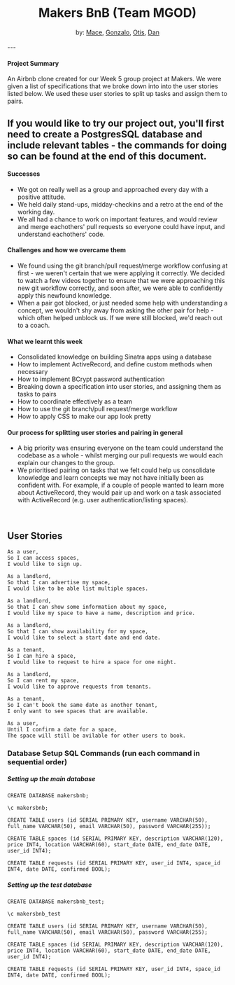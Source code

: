 # <div style="text-align: center">Makers BnB (Team MGOD) </div>

<div style="text-align: center"> by: <a href="https://github.com/mace-akkari">Mace</a>, <a href="https://github.com/gonzalober">Gonzalo</a>, <a href="https://github.com/otisvg">Otis</a>, <a href="https://github.com/dan-holmes">Dan</a></div>
<br>
---


#### Project Summary
An Airbnb clone created for our Week 5 group project at Makers. We were given a list of specifications that we broke down into into the user stories listed below. We used these user stories to split up tasks and assign them to pairs. 

If you would like to try our project out, you'll first need to create a PostgresSQL database and include relevant tables - the commands for doing so can be found at the end of this document.
<br>
---
#### Successes
* We got on really well as a group and approached every day with a positive attitude.
* We held daily stand-ups, midday-checkins and a retro at the end of the working day.
* We all had a chance to work on important features, and would review and merge eachothers' pull requests so everyone could have input, and understand eachothers' code.


#### Challenges and how we overcame them
* We found using the git branch/pull request/merge workflow confusing at first - we weren't certain that we were applying it correctly. We decided to watch a few videos together to ensure that we were approaching this new git workflow correctly, and soon after, we were able to confidently apply this newfound knowledge.
* When a pair got blocked, or just needed some help with understanding a concept, we wouldn't shy away from asking the other pair for help - which often helped unblock us. If we were still blocked, we'd reach out to a coach.

#### What we learnt this week
* Consolidated knowledge on building Sinatra apps using a database
* How to implement ActiveRecord, and define custom methods when necessary
* How to implement BCrypt password authentication
* Breaking down a specification into user stories, and assigning them as tasks to pairs
* How to coordinate effectively as a team
* How to use the git branch/pull request/merge workflow
* How to apply CSS to make our app look pretty

#### Our process for splitting user stories and pairing in general
* A big priority was ensuring everyone on the team could understand the codebase as a whole - whilst merging our pull requests we would each explain our changes to the group.
* We prioritised pairing on tasks that we felt could help us consolidate knowledge and learn concepts we may not have initially been as confident with. For example, if a couple of people wanted to learn more about ActiveRecord, they would pair up and work on a task associated with ActiveRecord (e.g. user authentication/listing spaces).

<br>

## User Stories


```
As a user,  
So I can access spaces,  
I would like to sign up.
```

```
As a landlord,  
So that I can advertise my space,  
I would like to be able list multiple spaces.
```

```
As a landlord,
So that I can show some information about my space,
I would like my space to have a name, description and price.
```

```
As a landlord,
So that I can show availability for my space,
I would like to select a start date and end date.
```

```
As a tenant,
So I can hire a space,
I would like to request to hire a space for one night.
```

```
As a landlord,
So I can rent my space,
I would like to approve requests from tenants.
```

```
As a tenant,
So I can't book the same date as another tenant,
I only want to see spaces that are available.
```

```
As a user,
Until I confirm a date for a space,
The space will still be avilable for other users to book.
```

### Database Setup SQL Commands (run each command in sequential order)

##### Setting up the main database
```
CREATE DATABASE makersbnb;

\c makersbnb;

CREATE TABLE users (id SERIAL PRIMARY KEY, username VARCHAR(50), full_name VARCHAR(50), email VARCHAR(50), password VARCHAR(255));

CREATE TABLE spaces (id SERIAL PRIMARY KEY, description VARCHAR(120), price INT4, location VARCHAR(60), start_date DATE, end_date DATE, user_id INT4);

CREATE TABLE requests (id SERIAL PRIMARY KEY, user_id INT4, space_id INT4, date DATE, confirmed BOOL);
```

##### Setting up the test database
```
CREATE DATABASE makersbnb_test;

\c makersbnb_test

CREATE TABLE users (id SERIAL PRIMARY KEY, username VARCHAR(50), full_name VARCHAR(50), email VARCHAR(50), password VARCHAR(255);

CREATE TABLE spaces (id SERIAL PRIMARY KEY, description VARCHAR(120), price INT4, location VARCHAR(60), start_date DATE, end_date DATE, user_id INT4);

CREATE TABLE requests (id SERIAL PRIMARY KEY, user_id INT4, space_id INT4, date DATE, confirmed BOOL);
```
